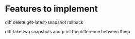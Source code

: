 # Features to implement

diff
delete
get-latest-snapshot
rollback

diff
take two snapshots and print the difference between them
